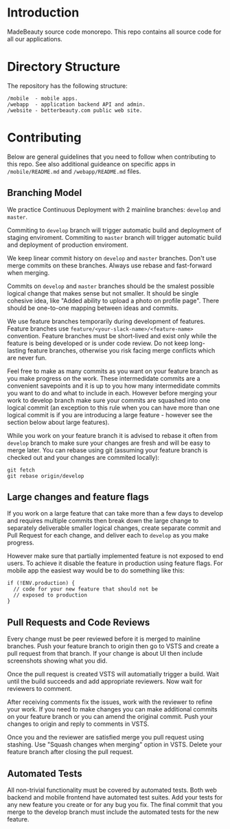 # Introduction
MadeBeauty source code monorepo. This repo contains all source code for all our applications.

# Directory Structure

The repository has the following structure:
```
/mobile  - mobile apps.
/webapp  - application backend API and admin.
/website - betterbeauty.com public web site.
```


# Contributing

Below are general guidelines that you need to follow
when contributing to this repo. See also additional guideance
on specific apps in `/mobile/README.md` and
`/webapp/README.md` files.

## Branching Model

We practice Continuous Deployment with 2 mainline branches:
`develop` and `master`.

Commiting to `develop` branch will trigger automatic build
and deployment of staging enviroment. Commiting to `master`
branch will trigger automatic build and deployment of
production enviroment.

We keep linear commit history on `develop` and `master` branches.
Don't use merge commits on these branches. Always use rebase and
fast-forward when merging.

Commits on `develop` and `master` branches should be the smalest
possible logical change that makes sense but not smaller. It should
be single cohesive idea, like "Added ability to upload a photo on
profile page". There should be one-to-one mapping between ideas
and commits.

We use feature branches temporarily during development
of features. Feature branches use
`feature/<your-slack-name>/<feature-name>` convention.
Feature branches must be short-lived and exist only while
the feature is being developed or is under code review.
Do not keep long-lasting feature branches, otherwise you
risk facing merge conflicts which are never fun.

Feel free to make as many commits as you want on your feature
branch as you make progress on the work. These intermedidate
commits are a convenient savepoints and it is up to you
how many intermedidate commits you want to do and what to
include in each. However before merging your work to develop
branch make sure your commits are squashed into one logical commit
(an exception to this rule when you can have more than one logical
commit is if you are introducing a large feature - however see
the section below about large features).

While you work on your feature branch it is advised to rebase it
often from `develop` branch to make sure your changes are fresh and
will be easy to merge later. You can rebase using git (assuming
your feature branch is checked out and your changes are commited
locally):

```
git fetch
git rebase origin/develop
```

## Large changes and feature flags

If you work on a large feature that can take more than a few
days to develop and requires multiple commits then break down
the large change to separately deliverable smaller logical changes,
create separate commit and Pull Request for each change,
and deliver each to `develop` as you make progress.

However make sure that partially implemented feature is not
exposed to end users. To achieve it disable the feature in production
using feature flags. For mobile app the easiest way would be
to do something like this:

```
if (!ENV.production) {
  // code for your new feature that should not be
  // exposed to production
}
```

## Pull Requests and Code Reviews

Every change must be peer reviewed before it is merged to mainline
branches. Push your feature branch to origin then go to VSTS
and create a pull request from that branch. If your change is
about UI then include screenshots showing what you did.

Once the pull request is created VSTS will automatially trigger
a build. Wait until the build succeeds and add appropriate
reviewers. Now wait for reviewers to comment.

After receiving comments fix the issues, work with the reviewer
to refine your work. If you need to make changes you can make
additional commits on your feature branch or you can amend the
original commit. Push your changes to origin and reply to comments
in VSTS.

Once you and the reviewer are satisfied merge you pull request
using stashing. Use "Squash changes when merging" option in VSTS.
Delete your feature branch after closing the pull request.

## Automated Tests

All non-trivial functionality must be covered by automated tests.
Both web backend and mobile frontend have automated test suites.
Add your tests for any new feature you create or for any bug you fix.
The final commit that you merge to the develop branch must include
the automated tests for the new feature.

